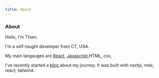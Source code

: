 ```yaml
---
title: About
---
```


<div class="text-center">
  <!-- You can use Vue components inside markdown -->
  <carbon-dicom-overlay class="text-4xl -mb-6 m-auto" />
  <h3>About</h3>
</div>

Hello, I'm Thien. 

I'm a self-taught developer from CT, USA.

My main langauges are [React](www.react.com), [Javascript](),HTML, css, 

I've recently started a [blog](thien.gg/blog) about my journey. It was built with nextjs, mdx, react, tailwind.
